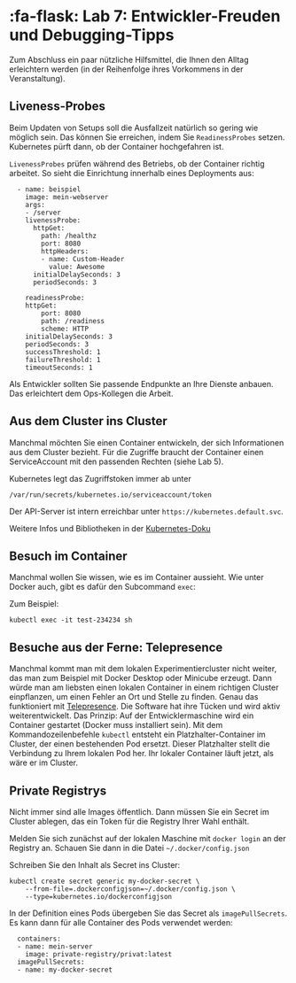 # :fa-flask: Lab 7: Entwickler-Freuden und Debugging-Tipps

Zum Abschluss ein paar nützliche Hilfsmittel, die Ihnen den Alltag erleichtern werden (in der Reihenfolge ihres Vorkommens in der Veranstaltung).

## Liveness-Probes

Beim Updaten von Setups soll die Ausfallzeit natürlich so gering wie möglich sein. Das können Sie erreichen, indem Sie `ReadinessProbes` setzen. Kubernetes pürft dann, ob der Container hochgefahren ist.

`LivenessProbes` prüfen während des Betriebs, ob der Container richtig arbeitet. So sieht die Einrichtung innerhalb eines Deployments aus:

```
  - name: beispiel
    image: mein-webserver
    args:
    - /server
    livenessProbe:
      httpGet:
        path: /healthz
        port: 8080
        httpHeaders:
        - name: Custom-Header
          value: Awesome
      initialDelaySeconds: 3
      periodSeconds: 3

    readinessProbe:
    httpGet:
        port: 8080
        path: /readiness
        scheme: HTTP
    initialDelaySeconds: 3
    periodSeconds: 3
    successThreshold: 1 
    failureThreshold: 1 
    timeoutSeconds: 1
```

Als Entwickler sollten Sie passende Endpunkte an Ihre Dienste anbauen. Das erleichtert dem Ops-Kollegen die Arbeit.

## Aus dem Cluster ins Cluster

Manchmal möchten Sie einen Container entwickeln, der sich Informationen aus dem Cluster bezieht. Für die Zugriffe braucht der Container einen ServiceAccount mit den passenden Rechten (siehe Lab 5).

Kubernetes legt das Zugriffstoken immer ab unter

```
/var/run/secrets/kubernetes.io/serviceaccount/token
```

Der API-Server ist intern erreichbar unter `https://kubernetes.default.svc`.

Weitere Infos und Bibliotheken in der [Kubernetes-Doku](https://kubernetes.io/docs/tasks/administer-cluster/access-cluster-api/)

## Besuch im Container

Manchmal wollen Sie wissen, wie es im Container aussieht. Wie unter Docker auch, gibt es dafür den Subcommand `exec`:

Zum Beispiel:

```
kubectl exec -it test-234234 sh
```

## Besuche aus der Ferne: Telepresence

Manchmal kommt man mit dem lokalen Experimentiercluster nicht weiter, das man zum Beispiel mit Docker Desktop oder Minicube erzeugt. Dann würde man am liebsten einen lokalen Container in einem richtigen Cluster einpflanzen, um einen Fehler an Ort und Stelle zu finden. Genau das funktioniert mit [Telepresence](https://www.telepresence.io). Die Software hat ihre Tücken und wird aktiv weiterentwickelt. Das Prinzip: Auf der Entwicklermaschine wird ein Container gestartet (Docker muss installiert sein). Mit dem Kommandozeilenbefehle `kubectl` entsteht ein Platzhalter-Container im Cluster, der einen bestehenden Pod ersetzt. Dieser Platzhalter stellt die Verbindung zu Ihrem lokalen Pod her. Ihr lokaler Container läuft jetzt, als wäre er im Cluster.

## Private Registrys

Nicht immer sind alle Images öffentlich. Dann müssen Sie ein Secret im Cluster ablegen, das ein Token für die Registry Ihrer Wahl enthält.

Melden Sie sich zunächst auf der lokalen Maschine mit `docker login` an der Registry an. Schauen Sie dann in die Datei `~/.docker/config.json`

Schreiben Sie den Inhalt als Secret ins Cluster:

```
kubectl create secret generic my-docker-secret \
    --from-file=.dockerconfigjson=~/.docker/config.json \
    --type=kubernetes.io/dockerconfigjson
```

In der Definition eines Pods übergeben Sie das Secret als `imagePullSecrets`. Es kann dann für alle Container des Pods verwendet werden:

```
  containers:
  - name: mein-server
    image: private-registry/privat:latest
  imagePullSecrets:
  - name: my-docker-secret
```

